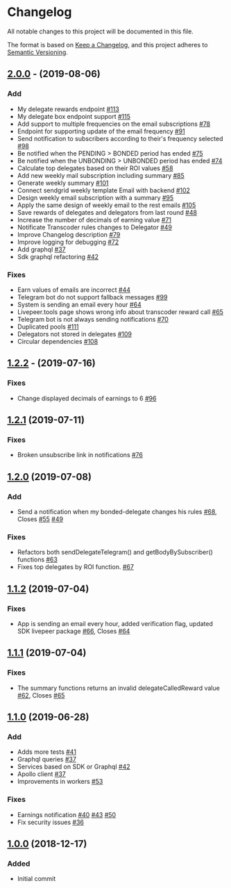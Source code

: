 # Changelog
All notable changes to this project will be documented in this file.

The format is based on [Keep a Changelog](https://keepachangelog.com/en/1.0.0/),
and this project adheres to [Semantic Versioning](https://semver.org/spec/v2.0.0.html).

## [2.0.0](https://github.com/protofire/livepeer-alerts-backend/compare/v1.2.2...v2.0.0) - (2019-08-06)
### Add
- My delegate rewards endpoint [#113](https://github.com/protofire/livepeer-alerts-backend/issues/113)
- My delegate box endpoint support  [#115](https://github.com/protofire/livepeer-alerts-backend/issues/115)
- Add support to multiple frequencies on the email subscriptions [#78](https://github.com/protofire/livepeer-alerts-backend/issues/78)
- Endpoint for supporting update of the email frequency [#91](https://github.com/protofire/livepeer-alerts-backend/issues/91)
- Send notification to subscribers according to their's frequency selected [#98](https://github.com/protofire/livepeer-alerts-backend/issues/98)
- Be notified when the PENDING > BONDED period has ended [#75](https://github.com/protofire/livepeer-alerts-backend/issues/75)
- Be notified when the UNBONDING > UNBONDED period has ended [#74](https://github.com/protofire/livepeer-alerts-backend/issues/74)
- Calculate top delegates based on their ROI values [#58](https://github.com/protofire/livepeer-alerts-backend/issues/58) 
- Add new weekly mail subscription including summary [#85](https://github.com/protofire/livepeer-alerts-backend/issues/85)
- Generate weekly summary [#101](https://github.com/protofire/livepeer-alerts-backend/issues/101)
- Connect sendgrid weekly template Email with backend [#102](https://github.com/protofire/livepeer-alerts-backend/issues/102)
- Design weekly email subscription with a summary [#95](https://github.com/protofire/livepeer-alerts-backend/issues/95)
- Apply the same design of weekly email to the rest emails [#105](https://github.com/protofire/livepeer-alerts-backend/issues/105)
- Save rewards of delegates and delegators from last round [#48](https://github.com/protofire/livepeer-alerts-backend/issues/48)  
- Increase the number of decimals of earning value [#71](https://github.com/protofire/livepeer-alerts-backend/issues/71) 
- Notificate Transcoder rules changes to Delegator [#49](https://github.com/protofire/livepeer-alerts-backend/issues/49)
- Improve Changelog description [#79](https://github.com/protofire/livepeer-alerts-backend/issues/79)
- Improve logging for debugging [#72](https://github.com/protofire/livepeer-alerts-backend/issues/72) 
- Add graphql [#37](https://github.com/protofire/livepeer-alerts-backend/issues/37)
- Sdk graphql refactoring [#42](https://github.com/protofire/livepeer-alerts-backend/issues/42)

### Fixes
- Earn values of emails are incorrect [#44](https://github.com/protofire/livepeer-alerts-backend/issues/44)
- Telegram bot do not support fallback messages [#99](https://github.com/protofire/livepeer-alerts-backend/issues/99)
- System is sending an email every hour [#64](https://github.com/protofire/livepeer-alerts-backend/issues/64)
- Livepeer.tools page shows wrong info about transcoder reward call [#65](https://github.com/protofire/livepeer-alerts-backend/issues/65) 
- Telegram bot is not always sending notifications [#70](https://github.com/protofire/livepeer-alerts-backend/issues/70) 
- Duplicated pools [#111](https://github.com/protofire/livepeer-alerts-backend/issues/111)
- Delegators not stored in delegates [#109](https://github.com/protofire/livepeer-alerts-backend/issues/109)
- Circular dependencies [#108](https://github.com/protofire/livepeer-alerts-backend/issues/108) 

## [1.2.2](https://github.com/protofire/livepeer-alerts-backend/compare/v1.2.1...v1.2.2) - (2019-07-16)
### Fixes
- Change displayed decimals of earnings to 6 [#96](https://github.com/protofire/livepeer-alerts-backend/pull/94)

## [1.2.1](https://github.com/protofire/livepeer-alerts-backend/compare/v1.2.0...v1.2.1) (2019-07-11)
### Fixes
- Broken unsubscribe link in notifications [#76](https://github.com/protofire/livepeer-alerts-backend/pull/76)

## [1.2.0](https://github.com/protofire/livepeer-alerts-backend/compare/v1.2.0...v1.1.2) (2019-07-08)
### Add
- Send a notification when my bonded-delegate changes his rules [#68](https://github.com/protofire/livepeer-alerts-backend/pull/68), Closes [#55](https://github.com/protofire/livepeer-alerts-backend/issues/55) [#49](https://github.com/protofire/livepeer-alerts-backend/issues/49)

### Fixes
- Refactors both sendDelegateTelegram() and getBodyBySubscriber() functions [#63](https://github.com/protofire/livepeer-alerts-backend/pull/63)
- Fixes top delegates by ROI function. [#67](https://github.com/protofire/livepeer-alerts-backend/pull/67)

## [1.1.2](https://github.com/protofire/livepeer-alerts-backend/compare/v1.1.2...v1.1.1) (2019-07-04)
### Fixes
- App is sending an email every hour, added verification flag, updated SDK livepeer package [#66](https://github.com/protofire/livepeer-alerts-backend/pull/66), Closes [#64](https://github.com/protofire/livepeer-alerts-backend/issues/64)

## [1.1.1](https://github.com/protofire/livepeer-alerts-backend/compare/v1.1.1...v1.1.0) (2019-07-04)
### Fixes
-  The summary functions returns an invalid delegateCalledReward value [#62](https://github.com/protofire/livepeer-alerts-backend/pull/62), Closes [#65](https://github.com/protofire/livepeer-alerts-backend/issues/65)

## [1.1.0](eer-alerts-backend/compare/v1.1.0...v1.0.0) (2019-06-28)
### Add
- Adds more tests [#41](https://github.com/protofire/livepeer-alerts-backend/pull/41)
- Graphql queries [#37](https://github.com/protofire/livepeer-alerts-backend/pull/37)
- Services based on SDK or Graphql [#42](https://github.com/protofire/livepeer-alerts-backend/pull/42)
- Apollo client [#37](https://github.com/protofire/livepeer-alerts-backend/pull/37)
- Improvements in workers [#53](https://github.com/protofire/livepeer-alerts-backend/pull/53)

### Fixes
- Earnings notification [#40](https://github.com/protofire/livepeer-alerts-backend/pull/40) [#43](https://github.com/protofire/livepeer-alerts-backend/pull/43) [#50](https://github.com/protofire/livepeer-alerts-backend/pull/50)
- Fix security issues [#36](https://github.com/protofire/livepeer-alerts-backend/pull/36)

## [1.0.0](https://github.com/protofire/livepeer-alerts-backend/compare/666886a084841f6587653e419bb174d0bb87e208...v1.0.0) (2018-12-17)
### Added
- Initial commit
